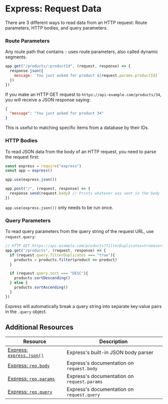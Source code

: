 # Express: Request Data

There are 3 different ways to read data from an HTTP request: Route parameters, HTTP bodies, and query parameters.

### Route Parameters

Any route path that contains `:` uses route parameters, also called dynamic segments.

```js
app.get("/products/:productId", (request, response) => {
  response.json({
    message: `You just asked for product ${request.params.productId}`
  })
})
```

If you make an HTTP GET request to `https://api-example.com/products/34`, you will receive a JSON response saying:

```json
{
  "message": "You just asked for product 34"
}
```

This is useful to matching specific items from a database by their IDs.

### HTTP Bodies

To read JSON data from the body of an HTTP request, you need to parse the request first:

```js
const express = require("express")
const app = express()

app.use(express.json())

app.post("/", (request, response) => {
  response.send(request.body) // Prints whatever was sent in the body
})
```

`app.use(express.json())` only needs to be run once.

### Query Parameters

To read query parameters from the query string of the request URL, use `request.query`:

```js
// HTTP GET https://api-example.com/products?filterDuplicates=true&sort=DESC
app.get("/products", (request, response) => {
  if (request.query.filterDuplicates === "true"){
    products = products.filter(product => product)
  }

  if (request.query.sort === "DESC"){
    products.sortDescending()
  } else {
    products.sortAscending()
  }
})
```

Express will automatically break a query string into separate key:value pairs in the `.query` object.

## Additional Resources

| Resource | Description |
| --- | --- |
| [Express: `express.json()`](http://expressjs.com/en/resources/middleware/body-parser.html) | Express's built-in JSON body parser |
| [Express: `req.body`](http://expressjs.com/en/4x/api.html#req.body) | Express's documentation on `request.body` |
| [Express: `req.params`](http://expressjs.com/en/4x/api.html#req.params) | Express's documentation on `request.params` |
| [Express: `req.query`](http://expressjs.com/en/4x/api.html#req.query) | Express's documentation on `request.query` |
